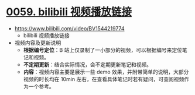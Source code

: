 # [0059. bilibili 视频播放链接](https://github.com/Tdahuyou/electron/tree/main/0059.%20bilibili%20%E8%A7%86%E9%A2%91%E6%92%AD%E6%94%BE%E9%93%BE%E6%8E%A5)

- https://www.bilibili.com/video/BV1544219774
  - bilibili 视频播放链接
- 视频内容及更新说明
  - **根据编号定位**：B 站上仅录制了一小部分的视频，可以根据编号来定位笔记和视频。
  - **不定期更新**：结合实际情况，会不定期更新笔记和视频。
  - **内容**：视频内容主要是展示一些 demo 效果，并附带简单的说明，大部分视频的时长均在 10min 左右，在查看具体笔记时若有疑问，可查阅视频作为一个参考。








